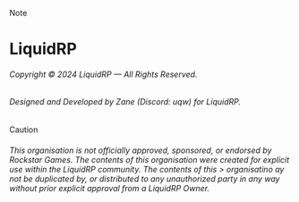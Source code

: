 > [!NOTE]
> # LiquidRP
> ###### Copyright © 2024 LiquidRP — All Rights Reserved.
> ###### Designed and Developed by Zane (Discord: uqw) for LiquidRP.

> [!CAUTION]
> ###### _This organisation is not officially approved, sponsored, or endorsed by Rockstar Games. The contents of this organisation were created for explicit use within the LiquidRP community. The contents of this > organisatino ay not be duplicated by, or distributed to any unauthorized party in any way without prior explicit approval from a LiquidRP Owner._
